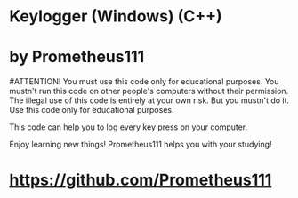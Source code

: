 # Keylogger (Windows) (C++)
# by Prometheus111

#ATTENTION!
You must use this code only for educational purposes. 
You mustn't run this code on other people's computers without their permission. 
The illegal use of this code is entirely at your own risk. But you mustn't do it. 
Use this code only for educational purposes.

This code can help you to log every key press on your computer.

Enjoy learning new things! Prometheus111 helps you with your studying!
# https://github.com/Prometheus111 
